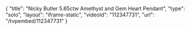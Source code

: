 {
    "title": "Nicky Butler 5.65ctw Amethyst and Gem Heart Pendant",
    "type": "solo",
    "layout": "iframe-static",
    "videoId": "112347731",
    "url": "\/tvpembed\/112347731"
}
